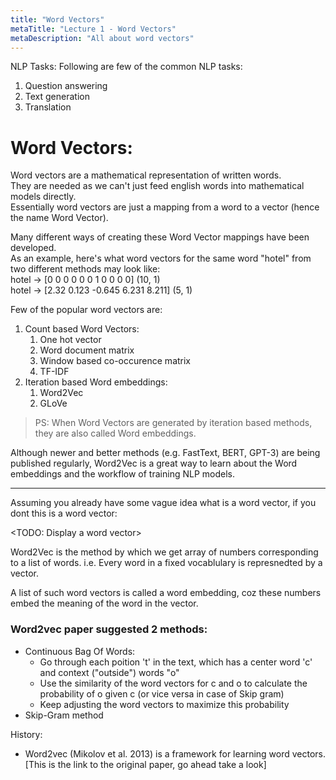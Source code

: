 ```yaml
---
title: "Word Vectors"
metaTitle: "Lecture 1 - Word Vectors"
metaDescription: "All about word vectors"
---
```


NLP Tasks:
Following are few of the common NLP tasks:
1. Question answering
2. Text generation
3. Translation

# Word Vectors: 
Word vectors are a mathematical representation of written words. <br/>
They are needed as we can't just feed english words into mathematical models directly. <br/>
Essentially word vectors are just a mapping from a word to a vector (hence the name Word Vector). <br/>

Many different ways of creating these Word Vector mappings have been developed. <br/>
As an example, here's what word vectors for the same word "hotel" from two different methods may look like: <br/>
hotel -> [0 0 0 0 0 0 1 0 0 0 0] (10, 1) <br/>
hotel -> [2.32 0.123 -0.645 6.231 8.211] (5, 1) <br/>

Few of the popular word vectors are:
1. Count based Word Vectors:
    1. One hot vector
    2. Word document matrix
    3. Window based co-occurence matrix
    4. TF-IDF
2. Iteration based Word embeddings:
    1. Word2Vec
    2. GLoVe

> PS: When Word Vectors are generated by iteration based methods, they are also called Word embeddings.

Although newer and better methods (e.g. FastText, BERT, GPT-3) are being published regularly, Word2Vec is a great way to learn about the Word embeddings and the workflow of training NLP models.

---

Assuming you already have some vague idea what is a word vector, if you dont this is a word vector:

<TODO: Display a word vector>

Word2Vec is the method by which we get array of numbers corresponding to a list of words.
i.e. Every word in a fixed vocablulary is represnedted by a vector.

A list of such word vectors is called a word embedding, coz these numbers embed the meaning of the word in the vector.


### Word2vec paper suggested 2 methods:
- Continuous Bag Of Words: 
  - Go through each poition 't' in the text, which has a center word 'c' and context ("outside") words "o"
  - Use the similarity of the word vectors for c and o to calculate the probability of o given c (or vice versa in case of Skip gram)
  - Keep adjusting the word vectors to maximize this probability
- Skip-Gram method


History:
- Word2vec (Mikolov et al. 2013) is a framework for learning word vectors. [This is the link to the original paper, go ahead take a look]